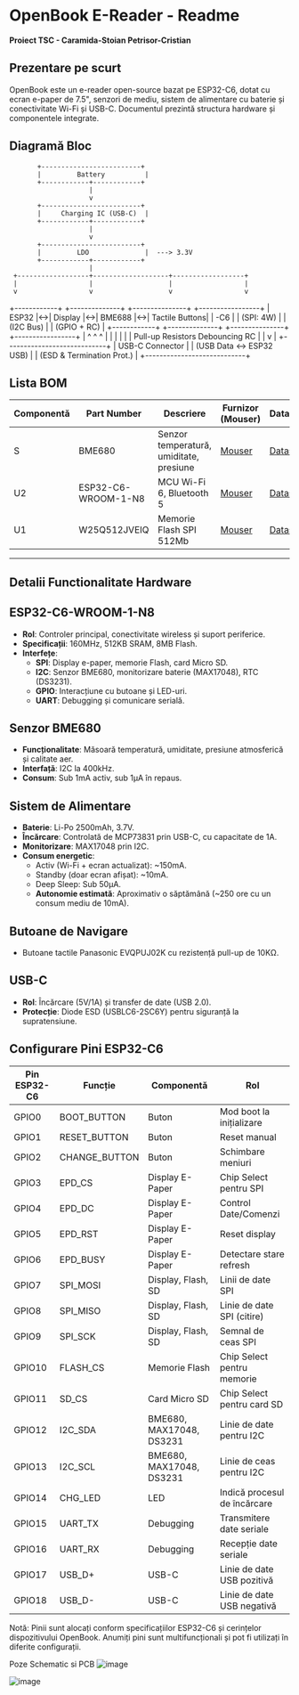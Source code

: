 # OpenBook E-Reader - Readme

**Proiect TSC - Caramida-Stoian Petrisor-Cristian**

## Prezentare pe scurt

OpenBook este un e-reader open-source bazat pe ESP32-C6, dotat cu ecran e-paper de 7.5", senzori de mediu, sistem de alimentare cu baterie și conectivitate Wi-Fi și USB-C. Documentul prezintă structura hardware și componentele integrate.

## Diagramă Bloc


           +-------------------------+
           |         Battery          |
           +------------+------------+
                        |
                        v
           +-------------------------+
           |     Charging IC (USB-C)  |
           +------------+------------+
                        |
                        v
           +-------------------------+
           |         LDO              |  ---> 3.3V
           +------------+------------+
                        |
     +------------------+-------------------+------------------+
     |                  |                   |                  |
     v                  v                   v                  v
+------------+   +--------------+   +---------------+   +-----------------+
|   ESP32    |<->|    Display   |<->|    BME688     |<->|  Tactile Buttons|
|    -C6     |   |   (SPI: 4W)   |   |   (I2C Bus)   |   |   (GPIO + RC)   |
+------------+   +--------------+   +---------------+   +-----------------+
     |                  ^                    ^                    ^
     |                  |                    |                    |
     |                  |              Pull-up Resistors     Debouncing RC
     |                  |
     v                  |
+----------------------------+
|      USB-C Connector       |
| (USB Data ↔ ESP32 USB)     |
| (ESD & Termination Prot.)  |
+----------------------------+


## Lista BOM

| **Componentă**       | **Part Number**               | **Descriere**                          | **Furnizor (Mouser)**                                                               | **Datasheet**                                                                                 |
|----------------------|------------------------------|----------------------------------------|------------------------------------------------------------------------------------|----------------------------------------------------------------------------------------------|
| S                    | BME680                        | Senzor temperatură, umiditate, presiune | [Mouser](https://eu.mouser.com/ProductDetail/Bosch-Sensortec/BME680)               | [Datasheet](https://www.bosch-sensortec.com/media/boschsensortec/downloads/datasheets/bst-bme680-ds001.pdf) |
| U2                   | ESP32-C6-WROOM-1-N8           | MCU Wi-Fi 6, Bluetooth 5               | [Mouser](https://eu.mouser.com/ProductDetail/Espressif-Systems/ESP32-C6-WROOM-1-N8) | [Datasheet](https://www.espressif.com/sites/default/files/documentation/esp32-c6-wroom-1_datasheet_en.pdf) |
| U1                   | W25Q512JVEIQ                  | Memorie Flash SPI 512Mb               | [Mouser](https://eu.mouser.com/ProductDetail/Winbond/W25Q512JVEIQ)                 | [Datasheet](https://www.winbond.com/resource-files/W25Q512JV%20RevD%2004082020.pdf)              |


---

## Detalii Functionalitate Hardware

## ESP32-C6-WROOM-1-N8

- **Rol**: Controler principal, conectivitate wireless și suport periferice.
- **Specificații**: 160MHz, 512KB SRAM, 8MB Flash.
- **Interfețe**:
  - **SPI**: Display e-paper, memorie Flash, card Micro SD.
  - **I2C**: Senzor BME680, monitorizare baterie (MAX17048), RTC (DS3231).
  - **GPIO**: Interacțiune cu butoane și LED-uri.
  - **UART**: Debugging și comunicare serială.

## Senzor BME680

- **Funcționalitate**: Măsoară temperatură, umiditate, presiune atmosferică și calitate aer.
- **Interfață**: I2C la 400kHz.
- **Consum**: Sub 1mA activ, sub 1µA în repaus.

## Sistem de Alimentare

- **Baterie**: Li-Po 2500mAh, 3.7V.
- **Încărcare**: Controlată de MCP73831 prin USB-C, cu capacitate de 1A.
- **Monitorizare**: MAX17048 prin I2C.
- **Consum energetic**:
  - Activ (Wi-Fi + ecran actualizat): ~150mA.
  - Standby (doar ecran afișat): ~10mA.
  - Deep Sleep: Sub 50µA.
  - **Autonomie estimată**: Aproximativ o săptămână (~250 ore cu un consum mediu de 10mA).

## Butoane de Navigare

- Butoane tactile Panasonic EVQPUJ02K cu rezistență pull-up de 10KΩ.

## USB-C

- **Rol**: Încărcare (5V/1A) și transfer de date (USB 2.0).
- **Protecție**: Diode ESD (USBLC6-2SC6Y) pentru siguranță la supratensiune.


## Configurare Pini ESP32-C6

| **Pin ESP32-C6** | **Funcție**         | **Componentă**         | **Rol**                                    |
|------------------|--------------------|------------------------|--------------------------------------------|
| GPIO0           | BOOT_BUTTON        | Buton                  | Mod boot la inițializare                   |
| GPIO1           | RESET_BUTTON       | Buton                  | Reset manual                               |
| GPIO2           | CHANGE_BUTTON      | Buton                  | Schimbare meniuri                          |
| GPIO3           | EPD_CS             | Display E-Paper        | Chip Select pentru SPI                     |
| GPIO4           | EPD_DC             | Display E-Paper        | Control Date/Comenzi                       |
| GPIO5           | EPD_RST            | Display E-Paper        | Reset display                              |
| GPIO6           | EPD_BUSY           | Display E-Paper        | Detectare stare refresh                    |
| GPIO7           | SPI_MOSI           | Display, Flash, SD     | Linii de date SPI                          |
| GPIO8           | SPI_MISO           | Display, Flash, SD     | Linie de date SPI (citire)                 |
| GPIO9           | SPI_SCK            | Display, Flash, SD     | Semnal de ceas SPI                         |
| GPIO10          | FLASH_CS           | Memorie Flash          | Chip Select pentru memorie                 |
| GPIO11          | SD_CS              | Card Micro SD          | Chip Select pentru card SD                 |
| GPIO12          | I2C_SDA            | BME680, MAX17048, DS3231 | Linie de date pentru I2C                   |
| GPIO13          | I2C_SCL            | BME680, MAX17048, DS3231 | Linie de ceas pentru I2C                   |
| GPIO14          | CHG_LED            | LED                    | Indică procesul de încărcare               |
| GPIO15          | UART_TX            | Debugging              | Transmitere date seriale                    |
| GPIO16          | UART_RX            | Debugging              | Recepție date seriale                       |
| GPIO17          | USB_D+             | USB-C                  | Linie de date USB pozitivă                  |
| GPIO18          | USB_D-             | USB-C                  | Linie de date USB negativă                  |

Notă: Pinii sunt alocați conform specificațiilor ESP32-C6 și cerințelor dispozitivului OpenBook. Anumiți pini sunt multifuncționali și pot fi utilizați în diferite configurații.

Poze Schematic si PCB 
![image](https://github.com/user-attachments/assets/ed25abf7-a51e-4dfd-a840-12502b461524)

![image](https://github.com/user-attachments/assets/e4c52863-9902-48f8-b3e6-1f1b79780c89)

